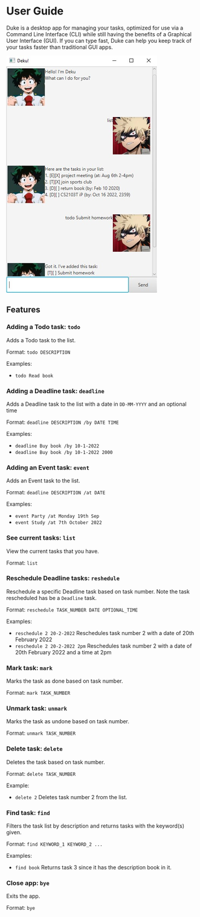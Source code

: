 # User Guide

Duke is a desktop app for managing your tasks, optimized for use via a Command Line Interface (CLI) while still having the benefits of a Graphical User Interface (GUI). If you can type fast, Duke can help you keep track of your tasks faster than traditional GUI apps.

![Deku!](/docs/Ui.png)

## Features 

### Adding a Todo task: `todo`

Adds a Todo task to the list.

Format: `todo DESCRIPTION`

Examples:

- `todo Read book`



### Adding a Deadline task: `deadline`

Adds a Deadline task to the list with a date in `DD-MM-YYYY` and an optional time

Format: `deadline DESCRIPTION /by DATE TIME`

Examples:

- `deadline Buy book /by 10-1-2022`
- `deadline Buy book /by 10-1-2022 2000`



### Adding an Event task: `event`

Adds an Event task to the list.

Format: `deadline DESCRIPTION /at DATE`

Examples:

- `event Party /at Monday 19th Sep`
- `event Study /at 7th October 2022`



### See current tasks: `list`

View the current tasks that you have.

Format: `list`




### Reschedule Deadline tasks: `reshedule`

Reschedule a specific Deadline task based on task number. Note the task rescheduled has be a `Deadline` task.

Format: `reschedule TASK_NUMBER DATE OPTIONAL_TIME`

Examples:
- `reschedule 2 20-2-2022` Reschedules task number 2 with a date of 20th February 2022
- `reschedule 2 20-2-2022 2pm` Reschedules task number 2 with a date of 20th February 2022 and a time at 2pm



### Mark task: `mark`

Marks the task as done based on task number.

Format: `mark TASK_NUMBER`



### Unmark task: `unmark`

Marks the task as undone based on task number.

Format: `unmark TASK_NUMBER`



### Delete task: `delete`

Deletes the task based on task number.

Format: `delete TASK_NUMBER`

Example:
- `delete 2` Deletes task number 2 from the list.



### Find task: `find`

Filters the task list by description and returns tasks with the keyword(s) given.

Format: `find KEYWORD_1 KEYWORD_2 ...`

Examples:
- `find book` Returns task 3 since it has the description book in it.



### Close app: `bye`

Exits the app.

Format: `bye`

